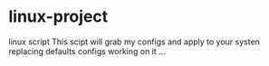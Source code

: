 # linux-project
linux script 
This scipt will grab my configs and apply to your systen replacing defaults configs
working on it ...
